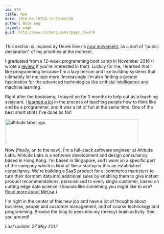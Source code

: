 ```yaml
---
id: 479
title: Now
date: 2016-08-10T20:11:23+00:00
author: Nick Ang
layout: page
guid: http://www.nickang.com/?page_id=479
---
```

This section is inspired by Derek Siver's [now movement](https://sivers.org/nowff), as a sort of "public declaration" of my priorities at the moment.

I graduated from a 12-week programming boot camp in November 2016 (I wrote a <a href="http://www.nickang.com/general-assembly-singapore-review/">review</a> if you're interested in that). Luckily for me, I learned that I like programming because I'm a lazy person and like building systems that ultimately let me laze more. Increasingly I'm also finding a greater fascination for the advanced technologies like artificial intelligence and machine learning.

Right after the bootcamp, I stayed on for 3 months to help out as a teaching assistant. I <a href="http://www.nickang.com/7-things-i-learned-about-programming-bootcamps/">learned a lot</a> in the process of teaching people how to think like and be a programmer, and it was a lot of fun at the same time. One of the best short stints I've done so far!

<img src="http://www.nickang.com/wp-content/uploads/2016/08/altitude-logo-dark@2x.png" alt="altitude labs logo" width="434" height="78" class="aligncenter size-full wp-image-1037" />

Now (finally, on to the now), I'm a full-stack software engineer at Altitude Labs. Altitude Labs is a software development and design consultancy based in Hong Kong. I'm based in Singapore, and I work on a specific part of the company which is kind of like a startup within an established consultancy. We're building a SaaS product for e-commerce marketers to turn their dormant data into additional sales by enabling them to give instant product recommendations, personalised to every single customer, based on cutting edge data science. (Sounds like something you might like to use? <a href="https://askmetisa.com" target="_blank">Read more about Metisa</a>.)

I'm right in the center of this new job and have a lot of thoughts about business, people and customer management, and of course technology and programming. Browse the blog to peek into my (messy) brain activity. See you around!

*Last update: 27 May 2017*
